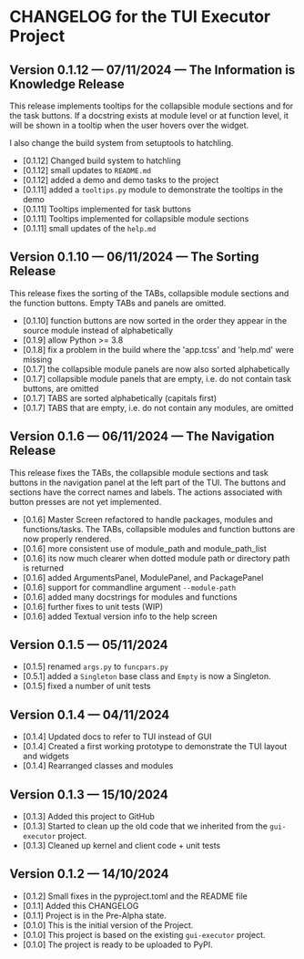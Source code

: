# CHANGELOG for the TUI Executor Project

## Version 0.1.12 — 07/11/2024 — The Information is Knowledge Release

This release implements tooltips for the collapsible module sections and for the task buttons. If a docstring exists at module level or at function level, it will be shown in a tooltip when the user hovers over the widget.

I also change the build system from setuptools to hatchling.

- [0.1.12] Changed build system to hatchling
- [0.1.12] small updates to `README.md`
- [0.1.12] added a demo and demo tasks to the project
- [0.1.11] added a `tooltips.py` module to demonstrate the tooltips in the demo
- [0.1.11] Tooltips implemented for task buttons
- [0.1.11] Tooltips implemented for collapsible module sections
- [0.1.11] small updates of the `help.md` 

## Version 0.1.10 — 06/11/2024 — The Sorting Release

This release fixes the sorting of the TABs, collapsible module sections and the function buttons. Empty TABs and panels are omitted.

- [0.1.10] function buttons are now sorted in the order they appear in the source module instead of alphabetically
- [0.1.9] allow Python >= 3.8
- [0.1.8] fix a problem in the build where the 'app.tcss' and 'help.md' were missing
- [0.1.7] the collapsible module panels are now also sorted alphabetically
- [0.1.7] collapsible module panels that are empty, i.e. do not contain task buttons, are omitted
- [0.1.7] TABS are sorted alphabetically (capitals first)
- [0.1.7] TABS that are empty, i.e. do not contain any modules, are omitted

## Version 0.1.6 — 06/11/2024 — The Navigation Release

This release fixes the TABs, the collapsible module sections and task buttons in the navigation panel at the left part of the TUI. The buttons and sections have the correct names and labels. The actions associated with button presses are not yet implemented.

- [0.1.6] Master Screen refactored to handle packages, modules and functions/tasks. The TABs, collapsible modules and function buttons are now properly rendered.
- [0.1.6] more consistent use of module_path and module_path_list
- [0.1.6] its now much clearer when dotted module path or directory path is returned
- [0.1.6] added ArgumentsPanel, ModulePanel, and PackagePanel
- [0.1.6] support for commandline argument `--module-path`
- [0.1.6] added many docstrings for modules and functions
- [0.1.6] further fixes to unit tests (WIP)
- [0.1.6] added Textual version info to the help screen

## Version 0.1.5 — 05/11/2024

- [0.1.5] renamed `args.py` to `funcpars.py`
- [0.5.1] added a `Singleton` base class and `Empty` is now a Singleton.
- [0.1.5] fixed a number of unit tests

## Version 0.1.4 — 04/11/2024

- [0.1.4] Updated docs to refer to TUI instead of GUI
- [0.1.4] Created a first working prototype to demonstrate the TUI layout and widgets 
- [0.1.4] Rearranged classes and modules

## Version 0.1.3 — 15/10/2024

- [0.1.3] Added this project to GitHub
- [0.1.3] Started to clean up the old code that we inherited from the `gui-executor` project.
- [0.1.3] Cleaned up kernel and client code + unit tests

## Version 0.1.2 — 14/10/2024

- [0.1.2] Small fixes in the pyproject.toml and the README file
- [0.1.1] Added this CHANGELOG
- [0.1.1] Project is in the Pre-Alpha state.
- [0.1.0] This is the initial version of the Project.
- [0.1.0] This project is based on the existing `gui-executor` project.
- [0.1.0] The project is ready to be uploaded to PyPI.
